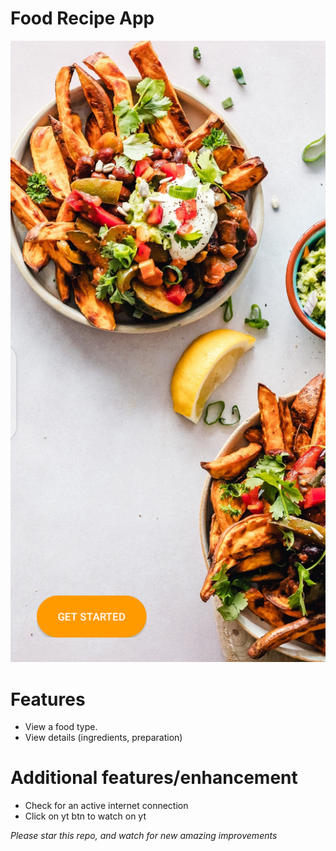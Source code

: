# Food Recipe App

!["Welcome screen"](https://github.com/spykelionel/android-food-recipe-app/blob/master/splash.png)

# Features
- View a food type.
- View details (ingredients, preparation)


# Additional features/enhancement
 - Check for an active internet connection
 - Click on yt btn to watch on yt
 
_Please star this repo, and watch for new amazing improvements_
